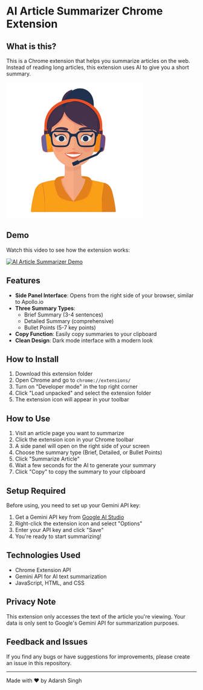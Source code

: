# AI Article Summarizer Chrome Extension

## What is this?

This is a Chrome extension that helps you summarize articles on the web. Instead of reading long articles, this extension uses AI to give you a short summary.

![AI Article Summarizer](icon.png)

## Demo

Watch this video to see how the extension works:

[![AI Article Summarizer Demo](https://cdn.loom.com/sessions/thumbnails/6daf5310fc944dd5a5c3e8c902fe1ec6-with-play.gif)](https://www.loom.com/share/6daf5310fc944dd5a5c3e8c902fe1ec6?sid=7025386a-2935-4d9e-8b17-1eceacb9c23c)

## Features

- **Side Panel Interface**: Opens from the right side of your browser, similar to Apollo.io
- **Three Summary Types**:
  - Brief Summary (3-4 sentences)
  - Detailed Summary (comprehensive)
  - Bullet Points (5-7 key points)
- **Copy Function**: Easily copy summaries to your clipboard
- **Clean Design**: Dark mode interface with a modern look

## How to Install

1. Download this extension folder
2. Open Chrome and go to `chrome://extensions/`
3. Turn on "Developer mode" in the top right corner
4. Click "Load unpacked" and select the extension folder
5. The extension icon will appear in your toolbar

## How to Use

1. Visit an article page you want to summarize
2. Click the extension icon in your Chrome toolbar
3. A side panel will open on the right side of your screen
4. Choose the summary type (Brief, Detailed, or Bullet Points)
5. Click "Summarize Article"
6. Wait a few seconds for the AI to generate your summary
7. Click "Copy" to copy the summary to your clipboard

## Setup Required

Before using, you need to set up your Gemini API key:

1. Get a Gemini API key from [Google AI Studio](https://ai.google.dev/)
2. Right-click the extension icon and select "Options"
3. Enter your API key and click "Save"
4. You're ready to start summarizing!

## Technologies Used

- Chrome Extension API
- Gemini API for AI text summarization
- JavaScript, HTML, and CSS

## Privacy Note

This extension only accesses the text of the article you're viewing. Your data is only sent to Google's Gemini API for summarization purposes.

## Feedback and Issues

If you find any bugs or have suggestions for improvements, please create an issue in this repository.

---

Made with ❤️ by Adarsh Singh
